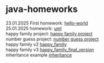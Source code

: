 # java-homeworks

23.01.2025 First homework: [hello-world](./hello-world) \
25.01.2025 homework: [uml](./uml) \
happy family project: [happy family project](./hw01-happy-family-project) \
number guess project: [number guess project](./hw01-number-guess) \
happy family v2 [happy_family](./hw02_happy_family) \
happy family v3 [happy_family_final_version](./hw03_happy_family) \
inheritance example [inheritance](./Inheritance)

